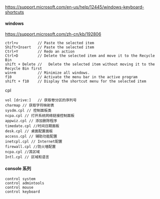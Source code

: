 https://support.microsoft.com/en-us/help/12445/windows-keyboard-shortcuts

#### windows
https://support.microsoft.com/zh-cn/kb/192806

```
ctrl+v         // Paste the selected item
Shift+Insert   // Paste the selected item
Ctrl+Y	       // Redo an action
Ctrl+D	       // Delete the selected item and move it to the Recycle Bin
shift + Delete //	Delete the selected item without moving it to the Recycle Bin first
win+m          // Minimize all windows.
f10            // Activate the menu bar in the active program
shift + f10    // Display the shortcut menu for the selected item
```
cpl

```
vol [drive:]   // 获取卷分区的序列号
charmap // 获取字符映射表
sysdm.cpl // 控制面板类
ncpa.cpl // 打开系统网络链接控制面板
appwiz.cpl // 添加删除程序
timedate.cpl //时间日期面板
desk.cpl // 桌面配置面板
access.cpl // 辅助功能配置 
inetcpl.cpl // Internet配置
firewall.cpl //防火墙配置
ncpa.cpl //其区域
Intl.cpl // 区域和语言
```

#### console 系列

```
control system
control admintools
control mouse
control keyboard
```

